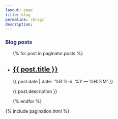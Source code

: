 ```yaml
---
layout: page
title: blog
permalink: /blog/
description:
---
```

<h3 style="color:#202E6E">Blog posts
</h3>


<ul class="post-list">
  {% for post in paginator.posts %}
    <li>
      <h2><a class="post-title" href="{{ post.url | prepend: site.baseurl }}">{{ post.title }}</a></h2>
      <p class="post-meta">{{ post.date | date: '%B %-d, %Y — %H:%M' }}</p>
      <p>{{ post.description }}</p>
    </li>
  {% endfor %}
</ul>

{% include pagination.html %}
